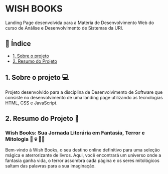 # WISH BOOKS 
Landing Page desenvolvida para a Matéria de Desenvolvimento Web do curso de Análise e Desenvolvimento de Sistemas da URI.

## :round_pushpin: Índice

* [1. Sobre o projeto](#1-sobre-o-projeto)
* [2. Resumo do Projeto](#2-resumo-do-projeto)


## 1. Sobre o projeto :computer:
Projeto desenvolvido para a disciplina de Desenvolvimento de Software que consiste no desenvolvimento de uma landing page utilizando as tecnologias HTML, CSS e JavaScript. 

## 2. Resumo do Projeto :page_facing_up:
### Wish Books: Sua Jornada Literária em Fantasia, Terror e Mitologia :fairy: :skull: :mermaid:
Bem-vindo à Wish Books, o seu destino online definitivo para uma seleção mágica e aterrorizante de livros. Aqui, você encontrará um universo onde a fantasia ganha vida, o terror assombra cada página e os seres mitológicos saltam das palavras para a sua imaginação.





